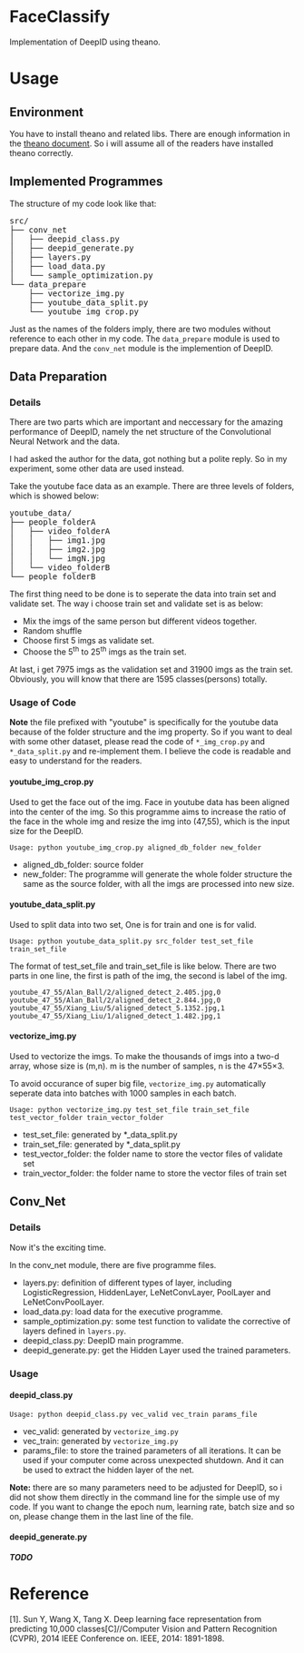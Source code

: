 # FaceClassify

Implementation of DeepID using theano.

# Usage

## Environment

You have to install theano and related libs. There are enough information in the [theano document](http://deeplearning.net/software/theano/install.html#install). So i will assume all of the readers have installed theano correctly.

## Implemented Programmes

The structure of my code look like that:

<pre>
src/
├── conv_net
│   ├── deepid_class.py
│   ├── deepid_generate.py
│   ├── layers.py
│   ├── load_data.py
│   └── sample_optimization.py
└── data_prepare
    ├── vectorize_img.py
    ├── youtube_data_split.py
    └── youtube_img_crop.py
</pre>

Just as the names of the folders imply, there are two modules without reference to each other in my code. The `data_prepare` module is used to prepare data. And the `conv_net` module is the implemention of DeepID.


## Data Preparation

### Details

There are two parts which are important and neccessary for the amazing performance of DeepID, namely the net structure of the Convolutional Neural Network and the data. 

I had asked the author for the data, got nothing but a polite reply. So in my experiment, some other data are used instead.

Take the youtube face data as an example. There are three levels of folders, which is showed below:

<pre>
youtube_data/
├── people_folderA
│   ├── video_folderA
│   │   ├── img1.jpg
│   │   ├── img2.jpg
│   │   └── imgN.jpg
│   └── video_folderB
└── people_folderB
</pre>

The first thing need to be done is to seperate the data into train set and validate set. The way i choose train set and validate set is as below:

- Mix the imgs of the same person but different videos together.
- Random shuffle
- Choose first 5 imgs as validate set.
- Choose the 5<sup>th</sup> to 25<sup>th</sup> imgs as the train set.

At last, i get 7975 imgs as the validation set and 31900 imgs as the train set. Obviously, you will know that there are 1595 classes(persons) totally.

### Usage of Code

**Note** the file prefixed with "youtube" is specifically for the youtube data because of the folder structure and the img property. So if you want to deal with some other dataset, please read the code of `*_img_crop.py` and `*_data_split.py` and re-implement them. I believe the code is readable and easy to understand for the readers.

#### youtube_img_crop.py

Used to get the face out of the img. Face in youtube data has been aligned into the center of the img. So this programme aims to increase the ratio of the face in the whole img and resize the img into (47,55), which is the input size for the DeepID.

	Usage: python youtube_img_crop.py aligned_db_folder new_folder

- aligned_db_folder: source folder
- new_folder: The programme will generate the whole folder structure the same as the source folder, with all the imgs are processed into new size.

#### youtube_data_split.py

Used to split data into two set, One is for train and one is for valid. 

	Usage: python youtube_data_split.py src_folder test_set_file train_set_file

The format of test_set_file and train_set_file is like below. There are two parts in one line, the first is path of the img, the second is label of the img.

```
youtube_47_55/Alan_Ball/2/aligned_detect_2.405.jpg,0
youtube_47_55/Alan_Ball/2/aligned_detect_2.844.jpg,0
youtube_47_55/Xiang_Liu/5/aligned_detect_5.1352.jpg,1
youtube_47_55/Xiang_Liu/1/aligned_detect_1.482.jpg,1
```

#### vectorize_img.py

Used to vectorize the imgs. To make the thousands of imgs into a two-d array, whose size is (m,n). m is the number of samples, n is the 47×55×3.

To avoid occurance of super big file, `vectorize_img.py` automatically seperate data into batches with 1000 samples in each batch.

	Usage: python vectorize_img.py test_set_file train_set_file test_vector_folder train_vector_folder

- test_set_file: generated by *_data_split.py
- train_set_file: generated by *_data_split.py
- test_vector_folder: the folder name to store the vector files of validate set
- train_vector_folder: the folder name to store the vector files of train set


## Conv_Net

### Details

Now it's the exciting time. 

In the conv_net module, there are five programme files.

- layers.py: definition of different types of layer, including LogisticRegression, HiddenLayer, LeNetConvLayer, PoolLayer and LeNetConvPoolLayer.
- load_data.py: load data for the executive programme.
- sample_optimization.py: some test function to validate the corrective of layers defined in `layers.py`.
- deepid_class.py: DeepID main programme.
- deepid_generate.py: get the Hidden Layer used the trained parameters.

### Usage

#### deepid_class.py

	Usage: python deepid_class.py vec_valid vec_train params_file

- vec_valid: generated by `vectorize_img.py`
- vec_train: generated by `vectorize_img.py`
- params_file: to store the trained parameters of all iterations. It can be used if your computer come across unexpected shutdown. And it can be used to extract the hidden layer of the net.

**Note:** 
there are so many parameters need to be adjusted for DeepID, so i did not show them directly in the command line for the simple use of my code. If you want to change the epoch num, learning rate, batch size and so on, please change them in the last line of the file.

#### deepid_generate.py

***TODO***







# Reference

[1]. Sun Y, Wang X, Tang X. Deep learning face representation from predicting 10,000 classes[C]//Computer Vision and Pattern Recognition (CVPR), 2014 IEEE Conference on. IEEE, 2014: 1891-1898.

